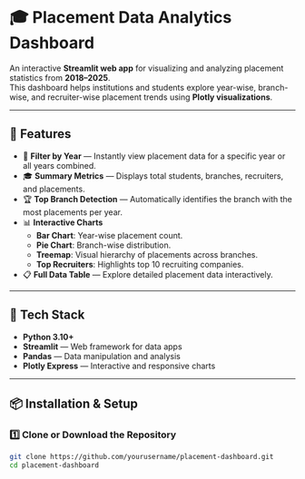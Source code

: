 # 🎓 Placement Data Analytics Dashboard

An interactive **Streamlit web app** for visualizing and analyzing placement statistics from **2018–2025**.  
This dashboard helps institutions and students explore year-wise, branch-wise, and recruiter-wise placement trends using **Plotly visualizations**.

---

## 🚀 Features

- 📅 **Filter by Year** — Instantly view placement data for a specific year or all years combined.  
- 🎓 **Summary Metrics** — Displays total students, branches, recruiters, and placements.  
- 🏆 **Top Branch Detection** — Automatically identifies the branch with the most placements per year.  
- 📊 **Interactive Charts**  
  - **Bar Chart**: Year-wise placement count.  
  - **Pie Chart**: Branch-wise distribution.  
  - **Treemap**: Visual hierarchy of placements across branches.  
  - **Top Recruiters**: Highlights top 10 recruiting companies.  
- 📋 **Full Data Table** — Explore detailed placement data interactively.

---

## 🧠 Tech Stack

- **Python 3.10+**
- **Streamlit** — Web framework for data apps  
- **Pandas** — Data manipulation and analysis  
- **Plotly Express** — Interactive and responsive charts

---

## 📦 Installation & Setup

### 1️⃣ Clone or Download the Repository
```bash
git clone https://github.com/yourusername/placement-dashboard.git
cd placement-dashboard
